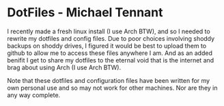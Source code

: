 # DotFiles - Michael Tennant
I recently made a fresh linux install (I use Arch BTW), and so I needed to rewrite my dotfiles and config files. Due to poor choices involving shoddy backups on shoddy drives, I figured it would be best to upload them to github to allow me to access these files anywhere I am. And as an added benifit I get to share my dotfiles to the eternal void that is the internet and brag about using Arch (I use Arch BTW).

Note that these dotfiles and configuration files have been written for my own personal use and so may not work for other machines. Nor are they in any way complete.
